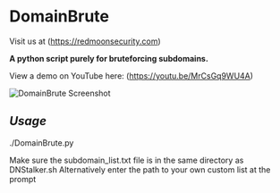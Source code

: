# DomainBrute

Visit us at (https://redmoonsecurity.com)

**A python script purely for bruteforcing subdomains.**

View a demo on YouTube here: (https://youtu.be/MrCsGq9WU4A)

![DomainBrute Screenshot](https://user-images.githubusercontent.com/62467907/79632647-f8d87400-8160-11ea-95d5-85893bad49d8.png)

## *Usage*

./DomainBrute.py

Make sure the subdomain_list.txt file is in the same directory as DNStalker.sh
Alternatively enter the path to your own custom list at the prompt
